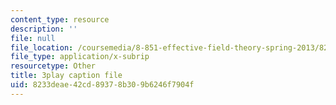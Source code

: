 ```yaml
---
content_type: resource
description: ''
file: null
file_location: /coursemedia/8-851-effective-field-theory-spring-2013/8233deae42cd89378b309b6246f7904f_AFQnH_upWBY.srt
file_type: application/x-subrip
resourcetype: Other
title: 3play caption file
uid: 8233deae-42cd-8937-8b30-9b6246f7904f
---
```

